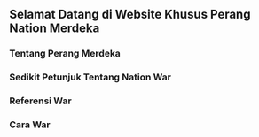 ## Selamat Datang di Website Khusus Perang Nation Merdeka

### Tentang Perang Merdeka

### Sedikit Petunjuk Tentang Nation War

### Referensi War

### Cara War
